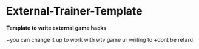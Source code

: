 # External-Trainer-Template

**Template to write external game hacks**

+you can change it up to work with wtv game ur writing to
+dont be retard
